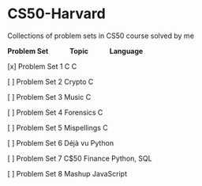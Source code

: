# CS50-Harvard
Collections of problem sets in CS50 course solved by me

**Problem Set**	             **Topic**           **Language**

[x] Problem Set 1                 C                     C

[ ] Problem Set 2               Crypto                  C

[ ] Problem Set 3                Music                   C

[ ] Problem Set 4               Forensics                C

[ ] Problem Set 5              Mispellings               C

[ ] Problem Set 6                Déjà vu                Python

[ ] Problem Set 7            C$50 Finance          Python, SQL

[ ] Problem Set 8              Mashup               JavaScript

